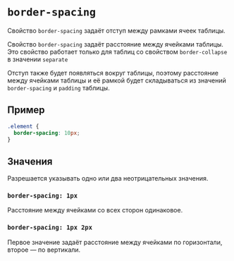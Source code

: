 # `border-spacing`

Свойство `border-spacing` задаёт отступ между рамками ячеек таблицы.

Свойство `border-spacing` задаёт расстояние между ячейками таблицы. Это свойство работает только для таблиц со свойством `border-collapse` в значении `separate`

Отступ также будет появляться вокруг таблицы, поэтому расстояние между ячейками таблицы и её рамкой будет складываться из значений `border-spacing` и `padding` таблицы.

## Пример

```css
.element {
  border-spacing: 10px;
}
```

## Значения

Разрешается указывать одно или два неотрицательных значения.

### `border-spacing: 1px`

Расстояние между ячейками со всех сторон одинаковое.

### `border-spacing: 1px 2px`

Первое значение задаёт расстояние между ячейками по горизонтали, второе — по вертикали.
